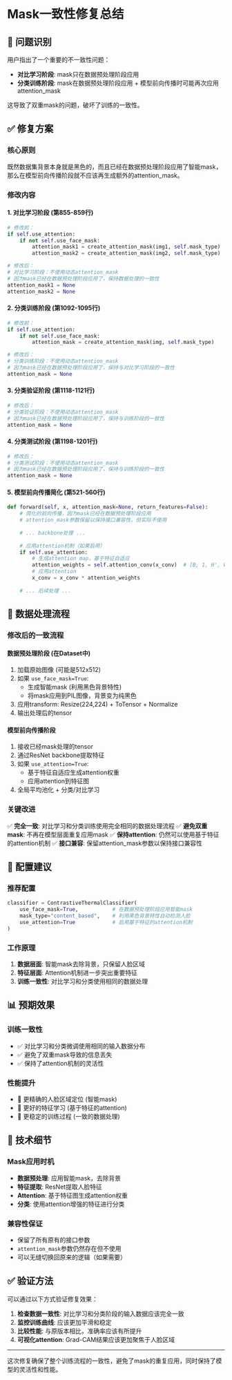 # Mask一致性修复总结

## 🎯 问题识别

用户指出了一个重要的不一致性问题：
- **对比学习阶段**: mask只在数据预处理阶段应用
- **分类训练阶段**: mask在数据预处理阶段应用 + 模型前向传播时可能再次应用attention_mask

这导致了双重mask的问题，破坏了训练的一致性。

## ✅ 修复方案

### 核心原则
既然数据集背景本身就是黑色的，而且已经在数据预处理阶段应用了智能mask，那么在模型前向传播阶段就不应该再生成额外的attention_mask。

### 修改内容

#### 1. **对比学习阶段** (第855-859行)
```python
# 修改前：
if self.use_attention:
    if not self.use_face_mask:
        attention_mask1 = create_attention_mask(img1, self.mask_type)
        attention_mask2 = create_attention_mask(img2, self.mask_type)

# 修改后：
# 对比学习阶段：不使用动态attention_mask
# 因为mask已经在数据预处理阶段应用了，保持数据处理的一致性
attention_mask1 = None
attention_mask2 = None
```

#### 2. **分类训练阶段** (第1092-1095行)
```python
# 修改前：
if self.use_attention:
    if not self.use_face_mask:
        attention_mask = create_attention_mask(img, self.mask_type)

# 修改后：
# 分类训练阶段：不使用动态attention_mask
# 因为mask已经在数据预处理阶段应用了，保持与对比学习阶段的一致性
attention_mask = None
```

#### 3. **分类验证阶段** (第1118-1121行)
```python
# 修改后：
# 分类验证阶段：不使用动态attention_mask
# 因为mask已经在数据预处理阶段应用了，保持与训练阶段的一致性
attention_mask = None
```

#### 4. **分类测试阶段** (第1198-1201行)
```python
# 修改后：
# 分类测试阶段：不使用动态attention_mask
# 因为mask已经在数据预处理阶段应用了，保持与训练阶段的一致性
attention_mask = None
```

#### 5. **模型前向传播简化** (第521-560行)
```python
def forward(self, x, attention_mask=None, return_features=False):
    # 简化的前向传播，因为mask已经在数据预处理阶段应用
    # attention_mask参数保留以保持接口兼容性，但实际不使用
    
    # ... backbone处理 ...
    
    # 应用attention机制（如果启用）
    if self.use_attention:
        # 生成attention map，基于特征自适应
        attention_weights = self.attention_conv(x_conv)  # [B, 1, H', W']
        # 应用attention
        x_conv = x_conv * attention_weights
    
    # ... 后续处理 ...
```

## 🔄 数据处理流程

### 修改后的一致流程

#### **数据预处理阶段** (在Dataset中)
1. 加载原始图像 (可能是512x512)
2. 如果 `use_face_mask=True`:
   - 生成智能mask (利用黑色背景特性)
   - 将mask应用到PIL图像，背景变为纯黑色
3. 应用transform: Resize(224,224) + ToTensor + Normalize
4. 输出处理后的tensor

#### **模型前向传播阶段**
1. 接收已经mask处理的tensor
2. 通过ResNet backbone提取特征
3. 如果 `use_attention=True`:
   - 基于特征自适应生成attention权重
   - 应用attention到特征图
4. 全局平均池化 + 分类/对比学习

### 关键改进

✅ **完全一致**: 对比学习和分类训练使用完全相同的数据处理流程
✅ **避免双重mask**: 不再在模型层面重复应用mask
✅ **保持attention**: 仍然可以使用基于特征的attention机制
✅ **接口兼容**: 保留attention_mask参数以保持接口兼容性

## 🎯 配置建议

### 推荐配置
```python
classifier = ContrastiveThermalClassifier(
    use_face_mask=True,           # 在数据预处理阶段应用智能mask
    mask_type="content_based",    # 利用黑色背景特性自动检测人脸
    use_attention=True            # 启用基于特征的attention机制
)
```

### 工作原理
1. **数据层面**: 智能mask去除背景，只保留人脸区域
2. **特征层面**: Attention机制进一步突出重要特征
3. **训练一致性**: 对比学习和分类使用相同的数据处理

## 📊 预期效果

### 训练一致性
- ✅ 对比学习和分类微调使用相同的输入数据分布
- ✅ 避免了双重mask导致的信息丢失
- ✅ 保持了attention机制的灵活性

### 性能提升
- 🎯 更精确的人脸区域定位 (智能mask)
- 🧠 更好的特征学习 (基于特征的attention)
- 🔄 更稳定的训练过程 (一致的数据处理)

## 🔧 技术细节

### Mask应用时机
- **数据预处理**: 应用智能mask，去除背景
- **特征提取**: ResNet提取人脸特征
- **Attention**: 基于特征图生成attention权重
- **分类**: 使用attention增强的特征进行分类

### 兼容性保证
- 保留了所有原有的接口参数
- `attention_mask`参数仍然存在但不使用
- 可以无缝切换回原来的逻辑（如果需要）

## ✅ 验证方法

可以通过以下方式验证修复效果：

1. **检查数据一致性**: 对比学习和分类阶段的输入数据应该完全一致
2. **监控训练曲线**: 应该更加平滑和稳定
3. **比较性能**: 与原版本相比，准确率应该有所提升
4. **可视化attention**: Grad-CAM结果应该更加聚焦于人脸区域

---

这次修复确保了整个训练流程的一致性，避免了mask的重复应用，同时保持了模型的灵活性和性能。
